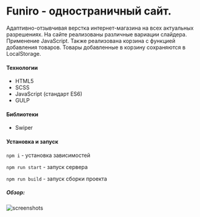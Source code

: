 # Funiro - одностраничный сайт.
Адаптивно-отзывчивая верстка интернет-магазина на всех актуальных разрешениях. На сайте реализованы различные вариации слайдера. Применение JavaScript. Также реализована корзина с функцией добавления товаров. Товары добавленные в корзину сохраняются в LocalStorage.
#### Технологии
+ HTML5
+ SCSS
+ JavaScript (стандарт ES6)
+ GULP

#### Библиотеки 
+ Swiper

#### Установка и запуск 

`npm i` - установка зависимостей

`npm run start` - запуск сервера

`npm run build` - запуск сборки проекта

##### Обзор:  
![screenshots](./src/img/FuniroLandingPage.jpg)



